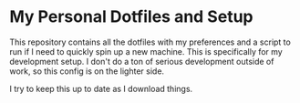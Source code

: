 # My Personal Dotfiles and Setup

This repository contains all the dotfiles with my preferences and a script to run if I need to quickly spin up a new machine. This is specifically for my development setup. I don't do a ton of serious development outside of work, so this config is on the lighter side.

I try to keep this up to date as I download things.
